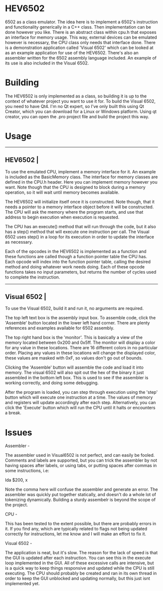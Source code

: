 HEV6502
=======

6502 as a class emulator. The idea here is to implement a 6502's instruction and functionality generically in a C++ class. Then implementation can be done however you like. There is an abstract class within cpu.h that exposes an interface for memory usage. This way, external devices can be emulated however is necessary, the CPU class only needs that interface done. There is a demonstration application called 'Visual 6502' which can be looked at as an example application for use of the HEV6502. There's also an assembler written for the 6502 assembly language included. An example of its use is also included in the Visual 6502.

Building
========

The HEV6502 is only implemented as a class, so building it is up to the context of whatever project you want to use it for. To build the Visual 6502, you need to have Qt4. I'm no Qt expert, so I've only built this using Qt Creator, which you can download for a Linux or Windows platform. Using qt creator, you can open the .pro project file and build the project this way.

Usage
=====

---------
HEV6502 |
---------

To use the emulated CPU, implement a memory interface for it. An example is included as the BasicMemory class. The interface for memory classes are defined in the CPU.h header. Here you can implement memory however you want. Note though that the CPU is designed to block during a memory operation, so it will wait until memory becomes available.

The HEV6502 will initialize itself once it is constructed. Note though, that it needs a pointer to a memory interface object before it will be constructed. The CPU will ask the memory where the program starts, and use that address to begin execution when execution is requested. 

The CPU has an execute() method that will run through the code, but it also has a step() method that will execute one instruction per call. The Visual 6502 uses step() in a loop for its execution in order to update the interface as necessary.

Each of the opcodes in the HEV6502 is implemented as a function and these functions are called though a function pointer table the CPU has. Each opcode will index into the function pointer table, calling the desired method and doing whatever work needs doing. Each of these opcode functions takes no input parameters, but returns the number of cycles used to complete the instruction.

-------------
Visual 6502 |
-------------
To use the Visual 6502, build it and run it, no arguments are required.

The top left text box is the assembly input box. To assemble code, click the 'Assemble' button located in the lower left hand corner. There are plenty references and examples available for 6502 assembly.

The top right hand box is the 'monitor'. This is basically a view of the memory located between 0x200 and 0x5ff. The monitor will display a color for any value in these locations. There are 16 different colors in no particular order. Placing any values in these locations will change the displayed color, these values are masked with 0xF, so values don't go out of bounds. 

Clicking the 'Assemble' button will assemble the code and load it into memory. The visual 6502 will also spit out the hex of the binary it just assembled in the bottom left box. This is used to see if the assembler is working correctly, and doing some debugging. 

After the program is loaded, you can step through execution using the 'step' button which will execute one instruction at a time. The values of memory and registers will update accordingly after each step. Alternatively, you can click the 'Execute' button which will run the CPU until it halts or encounters a break.

Issues
======

Assembler - 

The assembler used in Visual6502 is not perfect, and can easily be fooled. Comments and labels are supported, but you can trick the assembler by not having spaces after labels, or using tabs, or putting spaces after commas in some instructions, i.e:

lda $200, x

Note the comma here will confuse the assembler and generate an error. The assembler was quickly put together statically, and doesn't do a whole lot of tokenizing dynamically. Building a sturdy assembelr is beyond the scope of the project.

CPU -

This has been tested to the extent possible, but there are probably errors in it. If you find any, which are typically related to flags not being updated correctly for instructions, let me know and I will make an effort to fix it. 

Visual 6502 -

The application is neat, but it's slow. The reason for the lack of speed is that the GUI is updated after each instruction. You can see this in the execute loop implemented in the GUI. All of these excessive calls are intensive, but is a quick way to keep things responsive and updated while the CPU is still executing. The CPU should probably be created and ran in its own thread in order to keep the GUI unblocked and updating normally, but this just isnt implemented yet.
